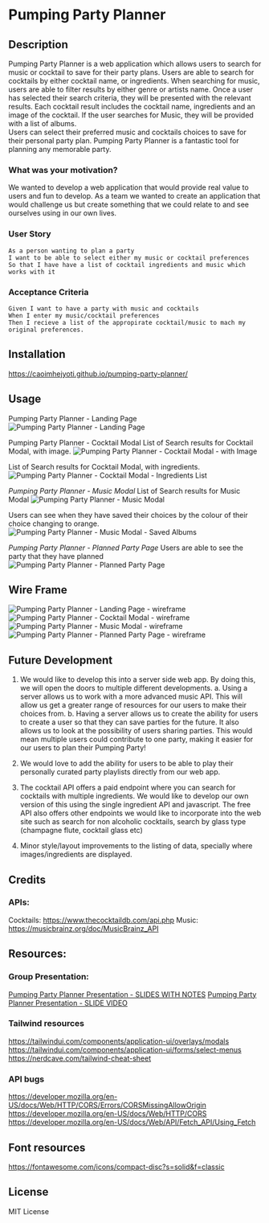 # Pumping Party Planner

## Description

Pumping Party Planner is a web application which allows users to search for music or cocktail to save for their party plans.
Users are able to search for cocktails by either cocktail name, or ingredients. 
When searching for music, users are able to filter results by either genre or artists name.
Once a user has selected their search criteria, they will be presented with the relevant results.
Each cocktail result includes the cocktail name, ingredients and an image of the cocktail.
If the user searches for Music, they will be provided with a list of albums.  
Users can select their preferred music and cocktails choices to save for their personal party plan. 
Pumping Party Planner is a fantastic tool for planning any memorable party.

### What was your motivation?
We wanted to develop a web application that would provide real value to users and fun to develop.
As a team we wanted to create an application that would challenge us but create something that we could relate to and see ourselves using in our own lives. 

### User Story
```
As a person wanting to plan a party
I want to be able to select either my music or cocktail preferences
So that I have have a list of cocktail ingredients and music which works with it
```

### Acceptance Criteria
```
Given I want to have a party with music and cocktails
When I enter my music/cocktail preferences
Then I recieve a list of the appropirate cocktail/music to mach my original preferences. 
```
## Installation
https://caoimhejyoti.github.io/pumping-party-planner/
## Usage
Pumping Party Planner - Landing Page
![Pumping Party Planner - Landing Page](assets/imgs/ppp-landing-page-example.png)

Pumping Party Planner - Cocktail Modal
List of Search results for Cocktail Modal, with image.
![Pumping Party Planner - Cocktail Modal - with Image](assets/imgs/ppp-cocktail-modal-img-example.png)

List of Search results for Cocktail Modal, with ingredients.
![Pumping Party Planner - Cocktail Modal - Ingredients List](assets/imgs/ppp-cocktail-modal-ingredients-example.png)

*Pumping Party Planner - Music Modal*
List of Search results for Music Modal
![Pumping Party Planner - Music Modal](assets/imgs/ppp-music-modal-example.png)

Users can see when they have saved their choices by the colour of their choice changing to orange.
![Pumping Party Planner - Music Modal - Saved Albums](assets/imgs/ppp-saved-selection-example.png)

*Pumping Party Planner - Planned Party Page*
Users are able to see the party that they have planned
![Pumping Party Planner - Planned Party Page](assets/imgs/ppp-planned-party-example.png)
## Wire Frame
![Pumping Party Planner - Landing Page - wireframe](assets/imgs/wireframe-slide1.jpg)
![Pumping Party Planner - Cocktail Modal - wireframe](assets/imgs/wireframe-slide2.jpg)
![Pumping Party Planner - Music Modal - wireframe](assets/imgs/wireframe-slide3.jpg)
![Pumping Party Planner - Planned Party Page - wireframe](assets/imgs/wireframe-slide4.jpg)
## Future Development
1. We would like to develop this into a server side web app. By doing this, we will open the doors to multiple different developments. 
    a. Using a server allows us to work with a more advanced music API. This will allow us get a greater range of resources for our users to make their choices from.
    b. Having a server allows us to create the ability for users to create a user so that they can save parties for the future. It also allows us to look at the possibility of users sharing parties. This would mean multiple users could contribute to one party, making it easier for our users to plan their Pumping Party!

2. We would love to add the ability for users to be able to play their personally curated party playlists directly from our web app. 

3. The cocktail API offers a paid endpoint where you can search for cocktails with multiple ingredients. We would like to develop our own version of this using the single ingredient API and javascript.
The free API also offers other endpoints we would like to incorporate into the web site such as search for non alcoholic cocktails, search by glass type (champagne flute, cocktail glass etc)

4. Minor style/layout improvements to the listing of data, specially where images/ingredients are displayed.

## Credits
### APIs:
Cocktails: https://www.thecocktaildb.com/api.php
Music: https://musicbrainz.org/doc/MusicBrainz_API

## Resources:
### Group Presentation:
[Pumping Party Planner Presentation - SLIDES WITH NOTES](assets/pdf/Pumping%20Party%20Planner.pdf)
[Pumping Party Planner Presentation - SLIDE VIDEO](assets/pdf/Pumping%20Party%20Planner-presentationslides.mp4)
### Tailwind resources
https://tailwindui.com/components/application-ui/overlays/modals
https://tailwindui.com/components/application-ui/forms/select-menus
https://nerdcave.com/tailwind-cheat-sheet
### API bugs
https://developer.mozilla.org/en-US/docs/Web/HTTP/CORS/Errors/CORSMissingAllowOrigin 
https://developer.mozilla.org/en-US/docs/Web/HTTP/CORS
https://developer.mozilla.org/en-US/docs/Web/API/Fetch_API/Using_Fetch
## Font resources
https://fontawesome.com/icons/compact-disc?s=solid&f=classic

## License
MIT License